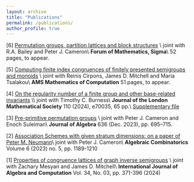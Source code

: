```yaml
---
layout: archive
title: "Publications"
permalink: /publications/
author_profile: true
---
```


[6] [Permutation groups, partition lattices and block structures](https://arxiv.org/abs/2409.10461) \\
joint with R.A. Bailey and Peter J. Cameron\\
**Forum of Mathematics, Sigma**\\
52 pages, to appear.

[5] [Computing finite index congruences of finitely presented semigroups and monoids](https://arxiv.org/abs/2302.06295) \\
joint with Reinis Cirpons, James D. Mitchell and Maria Tsalakou\\
**AMS Mathematics of Computation**
51 pages, to appear.

[4] [On the regularity number of a finite group and other base-related invariants]([https://arxiv.org/abs/2405.15300](https://londmathsoc.onlinelibrary.wiley.com/doi/10.1112/jlms.70035)) \\
joint with Timothy C. Burness\\
**Journal of the London Mathematical Society** 110 (2024), e70035, 65 pp.\\
[Supplementary file](https://seis.bristol.ac.uk/~tb13602/docs/regcomp.pdf)

[3] [Pre-primitive permutation groups](https://www.sciencedirect.com/science/article/pii/S0021869323004593) \\
joint with Peter J. Cameron and Enoch Suleiman\\
**Journal of Algebra** 636 (Dec. 2023), pp. 695–715. 

[2] [Association Schemes with given stratum dimensions: on a paper of Peter M. Neumann](https://alco.centre-mersenne.org/articles/10.5802/alco.307/)\\
joint with Peter J. Cameron\\
**Algebraic Combinatorics** Volume 6 (2023) no. 5, pp. 1189-1210

[1] [Properties of congruence lattices of graph inverse semigroups](https://doi.org/10.1142/S0218196724500139) \\
joint with Zachary Mesyan and James D. Mitchell\\
**International Journal of Algebra and Computation** Vol. 34, No. 03, pp. 371-396 (2024)
